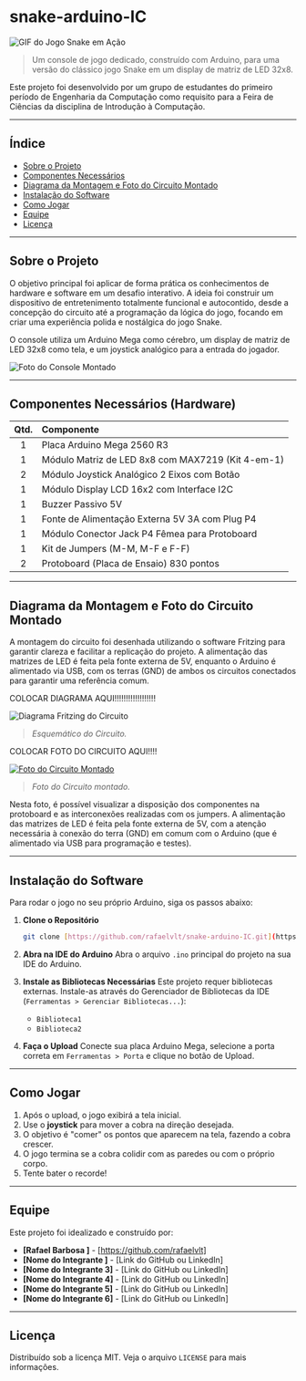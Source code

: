 # snake-arduino-IC
![GIF do Jogo Snake em Ação](https://tenor.com/Y1ob.gif)
> Um console de jogo dedicado, construído com Arduino, para uma versão do clássico jogo Snake em um display de matriz de LED 32x8.

Este projeto foi desenvolvido por um grupo de estudantes do primeiro período de Engenharia da Computação como requisito para a Feira de Ciências da disciplina de Introdução à Computação.

---

## Índice

- [Sobre o Projeto](#sobre-o-projeto)
- [Componentes Necessários](#componentes-necessários-hardware)
- [Diagrama da Montagem e Foto do Circuito Montado](#diagrama-da-montagem-e-foto-do-circuito-montado)
- [Instalação do Software](#instalação-do-software)
- [Como Jogar](#como-jogar)
- [Equipe](#equipe)
- [Licença](#licença)

---

## Sobre o Projeto

O objetivo principal foi aplicar de forma prática os conhecimentos de hardware e software em um desafio interativo. A ideia foi construir um dispositivo de entretenimento totalmente funcional e autocontido, desde a concepção do circuito até a programação da lógica do jogo, focando em criar uma experiência polida e nostálgica do jogo Snake.

O console utiliza um Arduino Mega como cérebro, um display de matriz de LED 32x8 como tela, e um joystick analógico para a entrada do jogador.

![Foto do Console Montado](https://i.imgur.com/link_para_foto_do_seu_projeto.jpg)

---

## Componentes Necessários (Hardware)

| Qtd. | Componente |
| :--: | :--- |
| 1 | Placa Arduino Mega 2560 R3 |
| 1 | Módulo Matriz de LED 8x8 com MAX7219 (Kit 4-em-1) |
| 2 | Módulo Joystick Analógico 2 Eixos com Botão |
| 1 | Módulo Display LCD 16x2 com Interface I2C |
| 1 | Buzzer Passivo 5V |
| 1 | Fonte de Alimentação Externa 5V 3A com Plug P4 |
| 1 | Módulo Conector Jack P4 Fêmea para Protoboard |
| 1 | Kit de Jumpers (M-M, M-F e F-F) |
| 2 | Protoboard (Placa de Ensaio) 830 pontos |

---

## Diagrama da Montagem e Foto do Circuito Montado

A montagem do circuito foi desenhada utilizando o software Fritzing para garantir clareza e facilitar a replicação do projeto. A alimentação das matrizes de LED é feita pela fonte externa de 5V, enquanto o Arduino é alimentado via USB, com os terras (GND) de ambos os circuitos conectados para garantir uma referência comum.


COLOCAR DIAGRAMA AQUI!!!!!!!!!!!!!!!!!!

![Diagrama Fritzing do Circuito](https://i.imgur.com/link_para_seu_diagrama.png)

> _Esquemático do Circuito._

COLOCAR FOTO DO CIRCUITO AQUI!!!!

[![Foto do Circuito Montado](https://i.imgur.com/link_para_foto_do_seu_circuito_montado.jpg)](https://i.imgur.com/link_para_foto_do_seu_circuito_montado.jpg)

> _Foto do Circuito montado._

Nesta foto, é possível visualizar a disposição dos componentes na protoboard e as interconexões realizadas com os jumpers. A alimentação das matrizes de LED é feita pela fonte externa de 5V, com a atenção necessária à conexão do terra (GND) em comum com o Arduino (que é alimentado via USB para programação e testes).


---

## Instalação do Software

Para rodar o jogo no seu próprio Arduino, siga os passos abaixo:

1.  **Clone o Repositório**
    ```sh
    git clone [https://github.com/rafaelvlt/snake-arduino-IC.git](https://github.com/rafaelvlt/snake-arduino-IC.git)
    ```
2.  **Abra na IDE do Arduino**
    Abra o arquivo `.ino` principal do projeto na sua IDE do Arduino.

3.  **Instale as Bibliotecas Necessárias**
    Este projeto requer bibliotecas externas. Instale-as através do Gerenciador de Bibliotecas da IDE (`Ferramentas > Gerenciar Bibliotecas...`):
    -   `Biblioteca1`
    -   `Biblioteca2`

4.  **Faça o Upload**
    Conecte sua placa Arduino Mega, selecione a porta correta em `Ferramentas > Porta` e clique no botão de Upload.

---

## Como Jogar

1.  Após o upload, o jogo exibirá a tela inicial.
2.  Use o **joystick** para mover a cobra na direção desejada.
3.  O objetivo é "comer" os pontos que aparecem na tela, fazendo a cobra crescer.
4.  O jogo termina se a cobra colidir com as paredes ou com o próprio corpo.
5.  Tente bater o recorde!

---

## Equipe

Este projeto foi idealizado e construído por:

-   **[Rafael Barbosa <rabs4>]** - [https://github.com/rafaelvlt]
-   **[Nome do Integrante ]** - [Link do GitHub ou LinkedIn]
-   **[Nome do Integrante 3]** - [Link do GitHub ou LinkedIn]
-   **[Nome do Integrante 4]** - [Link do GitHub ou LinkedIn]
-   **[Nome do Integrante 5]** - [Link do GitHub ou LinkedIn]
-   **[Nome do Integrante 6]** - [Link do GitHub ou LinkedIn]

---

## Licença

Distribuído sob a licença MIT. Veja o arquivo `LICENSE` para mais informações.
